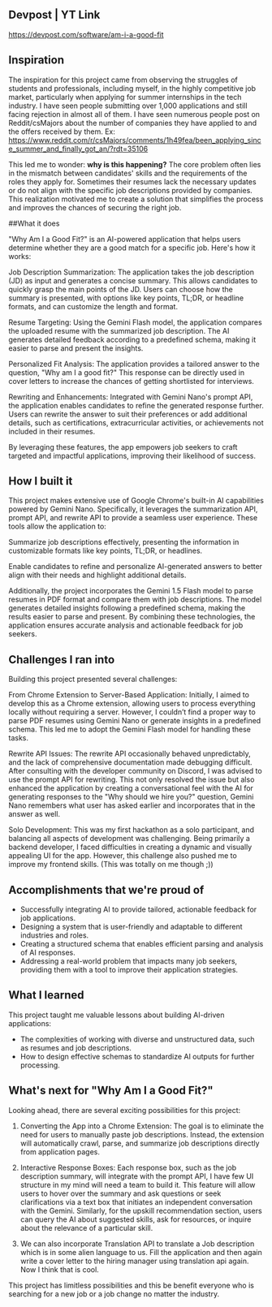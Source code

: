## Devpost | YT Link
  https://devpost.com/software/am-i-a-good-fit


## Inspiration

The inspiration for this project came from observing the struggles of students and professionals, including myself, in the highly competitive job market, particularly when applying for summer internships in the tech industry. I have seen people submitting over 1,000 applications and still facing rejection in almost all of them.
I have seen numerous people post on Reddit/csMajors about the number of companies they have applied to and the offers received by them. 
Ex: https://www.reddit.com/r/csMajors/comments/1h49fea/been_applying_since_summer_and_finally_got_an/?rdt=35106


This led me to wonder: **why is this happening?** The core problem often lies in the mismatch between candidates' skills and the requirements of the roles they apply for. Sometimes their resumes lack the necessary updates or do not align with the specific job descriptions provided by companies. This realization motivated me to create a solution that simplifies the process and improves the chances of securing the right job.

##What it does

"Why Am I a Good Fit?" is an AI-powered application that helps users determine whether they are a good match for a specific job. Here's how it works:

Job Description Summarization: The application takes the job description (JD) as input and generates a concise summary. This allows candidates to quickly grasp the main points of the JD. Users can choose how the summary is presented, with options like key points, TL;DR, or headline formats, and can customize the length and format.

Resume Targeting: Using the Gemini Flash model, the application compares the uploaded resume with the summarized job description. The AI generates detailed feedback according to a predefined schema, making it easier to parse and present the insights.

Personalized Fit Analysis: The application provides a tailored answer to the question, "Why am I a good fit?" This response can be directly used in cover letters to increase the chances of getting shortlisted for interviews.

Rewriting and Enhancements: Integrated with Gemini Nano's prompt API, the application enables candidates to refine the generated response further. Users can rewrite the answer to suit their preferences or add additional details, such as certifications, extracurricular activities, or achievements not included in their resumes.

By leveraging these features, the app empowers job seekers to craft targeted and impactful applications, improving their likelihood of success.

## How I built it

This project makes extensive use of Google Chrome's built-in AI capabilities powered by Gemini Nano. Specifically, it leverages the summarization API, prompt API, and rewrite API to provide a seamless user experience. These tools allow the application to:

Summarize job descriptions effectively, presenting the information in customizable formats like key points, TL;DR, or headlines.

Enable candidates to refine and personalize AI-generated answers to better align with their needs and highlight additional details.

Additionally, the project incorporates the Gemini 1.5 Flash model to parse resumes in PDF format and compare them with job descriptions. The model generates detailed insights following a predefined schema, making the results easier to parse and present. By combining these technologies, the application ensures accurate analysis and actionable feedback for job seekers.

## Challenges I ran into

Building this project presented several challenges:

From Chrome Extension to Server-Based Application: Initially, I aimed to develop this as a Chrome extension, allowing users to process everything locally without requiring a server. However, I couldn’t find a proper way to parse PDF resumes using Gemini Nano or generate insights in a predefined schema. This led me to adopt the Gemini Flash model for handling these tasks.

Rewrite API Issues: The rewrite API occasionally behaved unpredictably, and the lack of comprehensive documentation made debugging difficult. After consulting with the developer community on Discord, I was advised to use the prompt API for rewriting. This not only resolved the issue but also enhanced the application by creating a conversational feel with the AI for generating responses to the "Why should we hire you?" question, Gemini Nano remembers what user has asked earlier and incorporates that in the answer as well.

Solo Development: This was my first hackathon as a solo participant, and balancing all aspects of development was challenging. Being primarily a backend developer, I faced difficulties in creating a dynamic and visually appealing UI for the app. However, this challenge also pushed me to improve my frontend skills. (This was totally on me though ;))

## Accomplishments that we're proud of

- Successfully integrating AI to provide tailored, actionable feedback for job applications.
- Designing a system that is user-friendly and adaptable to different industries and roles.
- Creating a structured schema that enables efficient parsing and analysis of AI responses.
- Addressing a real-world problem that impacts many job seekers, providing them with a tool to improve their application strategies.

## What I learned

This project taught me valuable lessons about building AI-driven applications:

- The complexities of working with diverse and unstructured data, such as resumes and job descriptions.
- How to design effective schemas to standardize AI outputs for further processing.

## What's next for "Why Am I a Good Fit?"

Looking ahead, there are several exciting possibilities for this project:

1. Converting the App into a Chrome Extension: The goal is to eliminate the need for users to manually paste job descriptions. Instead, the extension will automatically crawl, parse, and summarize job descriptions directly from application pages.

2. Interactive Response Boxes: Each response box, such as the job description summary, will integrate with the prompt API, I have few UI structure in my mind will need a team to build it. This feature will allow users to hover over the summary and ask questions or seek clarifications via a text box that initiates an independent conversation with the Gemini. Similarly, for the upskill recommendation section, users can query the AI about suggested skills, ask for resources, or inquire about the relevance of a particular skill.

3. We can also incorporate Translation API to translate a Job description which is in some alien language to us. Fill the application and then again write a cover letter to the hiring manager using translation api again. Now I think that is cool.

This project has limitless possibilities and this be benefit everyone who is searching for a new job or a job change no matter the industry.

